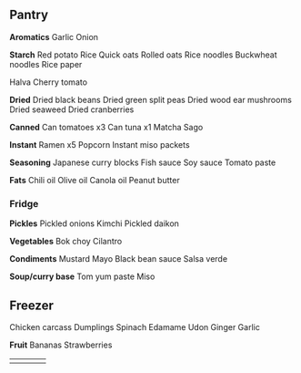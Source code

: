 ## Pantry
**Aromatics**
Garlic
Onion

**Starch**
Red potato 
Rice
Quick oats
Rolled oats
Rice noodles
Buckwheat noodles
Rice paper


Halva
Cherry tomato 

**Dried**
Dried black beans
Dried green split peas
Dried wood ear mushrooms
Dried seaweed
Dried cranberries

**Canned**
Can tomatoes x3
Can tuna x1
Matcha
Sago 

**Instant**
Ramen x5
Popcorn
Instant miso packets

**Seasoning**
Japanese curry blocks
Fish sauce
Soy sauce
Tomato paste

**Fats**
Chili oil
Olive oil 
Canola oil
Peanut butter

### Fridge
**Pickles**
Pickled onions
Kimchi
Pickled daikon

**Vegetables**
Bok choy
Cilantro 

**Condiments**
Mustard 
Mayo 
Black bean sauce
Salsa verde

**Soup/curry base**
Tom yum paste
Miso 

## Freezer
Chicken carcass
Dumplings
Spinach
Edamame
Udon
Ginger
Garlic

**Fruit**
Bananas
Strawberries


|     |     |     |     |
| --- | --- | --- | --- |
|     |     |     |     |
